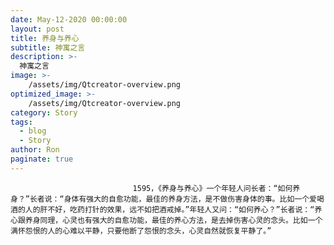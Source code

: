 ```yaml
---
date: May-12-2020 00:00:00
layout: post
title: 养身与养心
subtitle: 神寓之言
description: >-
  神寓之言
image: >-
    /assets/img/Qtcreator-overview.png
optimized_image: >-
    /assets/img/Qtcreator-overview.png
category: Story
tags:
  - blog
  - Story
author: Ron
paginate: true
---
```


							　　1595，《养身与养心》一个年轻人问长者：“如何养身？”长者说：“身体有强大的自愈功能，最佳的养身方法，是不做伤害身体的事。比如一个爱喝酒的人的肝不好，吃药打针的效果，远不如把酒戒掉。”年轻人又问：“如何养心？”长者说：“养心跟养身同理，心灵也有强大的自愈功能，最佳的养心方法，是去掉伤害心灵的念头。比如一个满怀怨恨的人的心难以平静，只要他断了怨恨的念头，心灵自然就恢复平静了。”
							
							
						